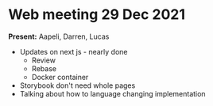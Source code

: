 # Web meeting 29 Dec 2021

**Present:** Aapeli, Darren, Lucas

- Updates on next js - nearly done
  - Review
  - Rebase
  - Docker container
- Storybook don't need whole pages
- Talking about how to language changing implementation

